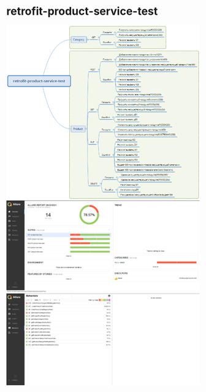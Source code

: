 # retrofit-product-service-test
![Allure report](https://github.com/salvan88/retrofit-product-service-test/raw/master/screenshots/Xmind.png)
![Allure report](https://github.com/salvan88/retrofit-product-service-test/raw/master/screenshots/Overview.png)
![Allure report](https://github.com/salvan88/retrofit-product-service-test/raw/master/screenshots/Behaviors.png)
